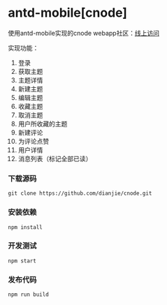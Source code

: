 # antd-mobile[cnode]
使用antd-mobile实现的cnode webapp社区：[线上访问](jjboom.net/cnode)

实现功能：
  1. 登录
  2. 获取主题
  3. 主题详情
  4. 新建主题
  5. 编辑主题
  6. 收藏主题
  7. 取消主题
  8. 用户所收藏的主题
  9. 新建评论
  10. 为评论点赞
  11. 用户详情
  12. 消息列表（标记全部已读）
  

### 下载源码 ###
    git clone https://github.com/dianjie/cnode.git
### 安装依赖 ###
    npm install
### 开发测试 ###
    npm start
### 发布代码 ###
    npm run build